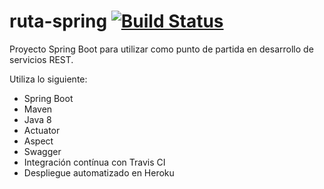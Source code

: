 # ruta-spring [![Build Status](https://travis-ci.org/tristobal/ruta-spring.svg?branch=master)](https://travis-ci.org/tristobal/ruta-spring)

Proyecto Spring Boot para utilizar como punto de partida en desarrollo de servicios REST.

Utiliza lo siguiente:
- Spring Boot
- Maven
- Java 8
- Actuator
- Aspect
- Swagger
- Integración contínua con Travis CI
- Despliegue automatizado en Heroku

